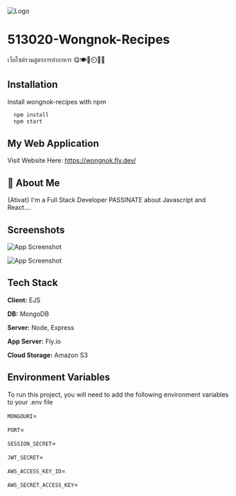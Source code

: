 
![Logo](https://wongnok.s3.ap-east-1.amazonaws.com/public/img/wongnok.png)


# 513020-Wongnok-Recipes

เว็บไซต์รวมสูตรการทำอาหาร 😋🍽️🍳⏲️🥦🥩


## Installation

Install wongnok-recipes with npm

```bash
  npm install
  npm start
```
    
## My Web Application

Visit Website Here: https://wongnok.fly.dev/



## 🚀 About Me

{Ativat}
I'm a Full Stack Developer PASSINATE about Javascript and React....


## Screenshots

![App Screenshot](https://wongnok.s3.ap-east-1.amazonaws.com/public/uploads/prev3.webp)

![App Screenshot](https://wongnok.s3.ap-east-1.amazonaws.com/public/uploads/prev.webp)


## Tech Stack

**Client:** EJS

**DB:** MongoDB

**Server:** Node, Express

**App Server:** Fly.io

**Cloud Storage:** Amazon S3


## Environment Variables

To run this project, you will need to add the following environment variables to your .env file

`MONGOURI`=

`PORT`=

`SESSION_SECRET`=

`JWT_SECRET`=

`AWS_ACCESS_KEY_ID`=

`AWS_SECRET_ACCESS_KEY`=


